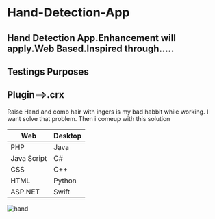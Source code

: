 # Hand-Detection-App
## Hand Detection App.Enhancement will apply.Web Based.Inspired through.....
## Testings Purposes
## Plugin==>.crx

Raise Hand and comb hair with ingers is my bad habbit while working. I want solve that problem. Then i comeup with this solution 

Web | Desktop
-- | --
PHP | Java
Java Script | C#
CSS | C++
HTML | Python
ASP.NET | Swift

![hand]( 1.jpg)



